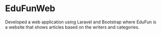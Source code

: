 # EduFunWeb

Developed a web application using Laravel and Bootstrap where EduFun is a website that 
shows articles based on the writers and categories.
